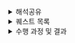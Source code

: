  
<details>
  <summary>해석공유</summary>
    <details>
     <summary>1 주자</summary>
## **개발자 원칙**

### (1) 소스코드레벨에서 오류를 확인하자

(구글링으로 오류 해결하고 넘어가는 경우가 많았는데, 같은 실수를 반복한 적이 많았다. 깊은 학습이 아닌 것 같다, 내것이 아니다)

검색에 의존하지 말고 직접 확인하는 습관을 갖자 -

지속적으로 코드를 분석하면, 코드를 분석하는 힘이 생긴다 -

어떠한 것에 대해 항상 질문을 던져보는 습관을 갖자는 생각이 들었다 -

“정리해보자면, 거의 **왜**라는 질문을 던지고, 이러한 질문을 바탕으로 성장이 생긴다고 생각했다”

### (2) ‘개발자가 성장하는 과정’에 대해

> 오픈 소스 컨트리뷰터가 되었던 경험을 보았음 - 나의 코드와 로직을 먼저 점검해보고 오류를 확인해야겠다는 반성과 다짐을 하게 되었음

> 설계 파트를 정리하면서 읽었음

- UML, 요구사항 명세, 명시적.암시적 설계 등등 다양한 용어에 대한 개념을 확인
- 설계의 중요성
- UML을 최근 사용하지 않는 이유 (실행가능한 소프트웨어 설계를 위해 부가적인 절차가 필요, 설계와 다른 결과물이 나오는 경우가 많음)

> 남과 비교하기보다 자신을 돌이켜보기. 이분법적으로 세상을 바라보지 않기

Ex) 모르는 것과 아는 것 -> 몰랐는데 알게된 것, 아는 척하는 것

<br/>

## **소프트웨어 장인**

### (1) ‘작가의말’에서의 인상깊었던 내용

> 처음으로 소프트웨어공학적으로 깨달음을 얻었던 순간을 책에서 볼 수 있었음

‘애자일’의 개념, 중요한 포인트에 대해 잘 정리되어있었음.

### (2) 작가의 커리어 개발 과정을 재밌게 읽었음

“애자일”에 관해 읽을 때, “항상 가치를 더하는 방향”으로 나아간다는 점이 인상깊었음.

=> 단순히 기능을 추가하는 것이 아니라, 더 나은 방법을 다양하게 모색하고 실험, 한 번 본 코드를 그대로 두지 않음

자기계발 관련한 프로젝트, 블로그, 오픈소스 등에 대한 내용.

=> 사이드 프로젝트와 같이 나의 흥미에 맞는 단위의 작은 프로젝트에 도전해보고 싶다는 생각을 했음

일과 삶 사이의 균형
-p 101. 무엇을 하든지 페이스를 유지하는 것이 중요하다. 일과 삶의 균형을 건강하게 유지하기가 어렵기는 하지만 가능하다.

=> 이번주를 회고하게 되었음.

<br/>

## **함께 자라기**

### ‘애자일로 가는 길’이 핵심 주제였음

=> 처음엔 당연한 말, 추상적인 말이라고 느껴질 수도 있겠지만, 책을 깊이 읽다보면 “현실에 더욱 적합하고” 고정관념을 깰 수 있는 세분화된 방법과 구체적인 예시가 함께 등장함

=> [예시] 훌륭한 개발자들을 팀으로 모아서

- 각자 프로젝트 진행
- 함께 프로젝트 진행

2가지의 방식을 실험해봄. 후자의 방식이 성능이 더 떨어졌음

“애자일”이 틀린 것을 증명하는 예시가 아니라, ‘함께’하면 소통하는 방식이 잘못될 경우 오히려 성과가 떨어질 수도 있다는 의미임

=> 애자일 방식 도입을 설득하거나, 모르는 사람이 읽으면 좋은 책인 것 같음
    </details>
    <details>
     <summary>2 주차</summary>
##  (1) 마이너 원칙을 지켜 나만의 버전을 업그레이드 하자
### 1.0.0 배포하기 그리고 다음 버전 준비하기
#### 7가지 마이너 원칙을 지키다 보면 메이저 버전을 올릴 수 있다.
- 메타 인지 (자신의 속도, 목표)
- 암묵지와 형식지 (직접 분석하고 구현)
- 자존감 지키기 (과거의 자신과 비교)
- 낯선 환경에서 구현하기 (제약사항 추가, 다양한 시도)
- 적절한 회복과 휴식
- 실수를 두려워하지 않되 결과에 반영하지 않고, 빠르게 실수를 찾기 위해 다양한 측면에서 개선
- 사고의 유연성 (지식 공유, 의견 수렴)

지난 금요일에 5번까지의 마이너 원칙을 책을 통해 알 수 있었고, 이를 지키고자 한 주간 노력했습니다.
한 주를 돌이켜 보면, 확실히 노력한 만큼 지키고자 한 원칙들을 생각보다 잘 지켰습니다.
하지만, 오늘 새로 읽고 알게 된 나머지 두 원칙은 확실히 의식하지 않으니 지켜지지 않은 부분이 많은 듯 합니다.
특히 짝 활동이 하루 더 추가된 만큼 함께 프로그래밍 하는 시간 동안 실수를 두려워했습니다. 이러한 두려움으로 인해 검색을 통해 학습한 지식의 예제를 직접 구현하지 않고 그대로 사용하고자 한 순간이 종종 있었습니다. 

이는 제 성장에 도움이 되지 못합니다. 학습한 지식이 형식지 또는 암묵지가 되지 않을 수 있으며, 사고가 확장 또는 깊어지지도 않습니다.

따라서 다음 한 주는 추가로 알게 된 두 마이너 원칙을 의식하여 지켜 네이버 부스트캠프를 통해 버전이 한 단계 혹은 더 업그레이드 된 개발자가 되도록 도전하려 합니다. 

## (2) TDD를 하는 습관을 들이자
- 소프트웨어가 얼마나 빨리 변경 혹은 개선될 수 있느냐는 소프트웨어의 품질이 좋을 수록 더 민첩성을 띄게된다.
- 이때, 소프트웨어 품질에 중요함을 미치는 것은 코드의 품질이라고 볼 수 있다.
- 저자가 강조하는 코드의 품질의 유지하는 방식은 TDD방식을 도입하는 것이다. 많은 개발자들이 테스트 코드를 작성할 시간이 없다는 핑계를 대며 스스로 코드의 품질을 깎고 있다.
- 실제로 업무시에는 리더단에서 Test Code를 도입하지 않으면 사용할 일이 없었고, 나의 주도로 프로젝트를 진행했을 때에도, 테스트 코드 작성을 무시하였다.
- 이번주 미션을 통해서 처음 Jest와 같은 Test Tool을 사용해보았는데, (심지어 몇 번 사용했었던 Nest.js에서는 import가 되어있는 라이브러리이다.)
- 테스트 코드 작성에 추가적인 시간이 드는것은 맞지만, 이로 인해 얻는 시간적, 소프트웨어 품질적 이득은 이를 훨씬 능가한다.
- 이를 항상 기억하고, TDD를 하는 습관을 들이도록 해보자!

## (3) 목표를 달성하는 나만의 기준과 목표 설정 방법
### 목차 선정과정
관심 있는 분야는 아래와 같았습니다.
- 프로덕트 중심주의
- 목표를 달성하는 나만의 기준,GPAM
- 나의 메이저 버전을 업그레이드 하는 마이너 원칙들

룰렛을 추첨을 통해 정함.

### 목표를 달성하는 나만의 기준,GPAM

- Goal를 정하기
- Plan 만들기
- action 하기
- Measure 진행해 결과를 확인한다.


### 목표설정의 안좋은 예시
- 목표(계획)에서 힘든 부분은 평가하기 애매한 요소이다.
ex) 건강하다 이건 무슨 기준으로 평가해야하는지 
 
- 광범위해도 안된다.
ex) 행복하자
- 실제 행동이 불가능한 목표
ex) 복권을 사서 1등 당첨되기
- 결과를 측정할수 없는 목표
ex) 멋있게 집꾸미기, 멋있게라는 기준의 무엇인지


### 목표 설정은 S.M.A.R.T 방법을 소개함.

- S : 개선이 필요한 영역에 대한 구체적인 목표
- M: 진행상황에 대한 측정이 가능한지
- A :실행이 가능한지
- R: 리소스로 현실적으로 가능한지
- T: 결과가 언제 나올지, 기한이 있는지

여기에 육하원칙에서 어떻게를 뺀것을 적용해보면 됩니다.


### 아쉬웠던 점
정보전달글이라서 저자의 주관이 많이 빠져서 아쉬웠음.

### 인상 깊었던 말

- 목표를 세워도 P,A,M이 불가능하면 좋지 않다.
- 목표는 수치화 해야한다

## (4) 가장 학습하기 힘든 직업이 살아남는다
"가장 학습하기 힘든 직업이 살아남는다 했는데 학습하기 힘든 다는 게 무엇일까?"를 생각하며 읽어보았습니다.

<인간이 학습하기 좋은 환경 조건>

목표가 분명
매 순간 선택할 수 있는 행동/선택의 종류가 정해져 있다
매 순간 자신이 목표에 얼마나 근접했는지 알 수 있다.
닫힌 시스템 (예상 못 한 외부 요소가 들어오지 않는)
과거의 선택과결과에 대한 구조화된 기록이 많다
→ 인공지능 시스템에서 유리한 조건
→ 인공지능에게 대체될 수 있음
→ 인공지능에게 대체되지 않기 위해 학습하기 힘든 주제를 잘 다룰 수 있어야 한다.

<학습하기 힘든 환경 주제>

목표가 모호
매 순간 선택할 수 있는 행동이 불확실
매 순간 내 목표에 얼마나 근접했느지 알기 어렵다
열린 시스템(예상 못한 외부요소가 들어오는 경우가 흔한)
과거의 선택과 결과에 대한 구조화된 기록이 별로 없다
컴퓨터화 되지 않기 위해 유리한 요소

독창성
협상
설득
미 노동부에 따른 미래에 컴퓨터로 대체될 확률
프로그래머 : 스펙대로 코드를 만드는 사람 → 48%
소프트웨어 개발자 : 사용자 요구사항을 분석하고 그에 대한 솔루션을 설계 → 4.2%

컴퓨터화 되지 않기 위해, 인공 지능에 대체 되지 않기 위해서는 사용자 요구사항을 분석하고 그에 대한 솔루션을 설계하는 소프트웨어 개발자 방향으로 나아가야 한다.‘협상’, ‘설득’과 같은 사용자와 커뮤니케이션 스킬을 늘리자

## (5) Make it work, then make it better
개발자 원칙의 9장에 나오는 격언입니다. 일단 돌아가게 만든 후, 더 좋게 만들라는 것인데요. 이 원칙은 코드의 효율성을 높이는 작업에도, 기술부채를 줄이는 작업에도 동일하게 적용됩니다. 코드의 효율성을 높이기 이전에, 원하는대로 잘 돌아가게 만드는 것이 더 중요한 것입니다.
코드가 잘 돌아간다면, 좋은 코드를 작성할 차례입니다. 좋은 코드를 작성하기 위한 방법은 가독성, 성능, 유연성을 높이는 것입니다.
그 중 가독성이 가장 중요하게 지켜야할 방법입니다. 코드의 가독성이 낮다면 다른 사람이 코드를 이해하고 수정하는 과정에서 오류가 발생할 가능성이 늘어납니다. 또한, 가독성이 높은 코드를 쓰기 위해서는 규칙을 통일하는 것이 중요합니다. 내가 변수이름을 더 알맞은 이름으로 짓고 싶어도, 전체 변수의 이름을 바꾸는 것이 아니라면 기존에 사용하던 변수 이름이 있다는 그것을 사용해야 합니다. 띄어쓰기, 줄바꿈, 탭 역시 마찬가지입니다.
책의 이런 내용을 읽으면서 그동안 유연성과 가독성을 높이기 위해 팀의 결정과는 상관없이 독단적으로 선택했던 방식들이 떠올랐습니다. 앞으로는 그 무엇보다 잘 동작하는 것과 진정한 가독성을 높이는 방법에 대해 잘 고려하면서 개발을 해야겠습니다.

## (6) 인상깊었던 부분
프로덕트 중심으로 성장하기

이 부분이 많이 공감됐다.

개발을 처음시작할 때, 관련지식이 0인 상태로 시작했는데, 프로젝트를 하다보니

빠르고 그리고 많이 배울 수 있었다.

나한테만 통하는 원칙이 아니고 모두에게 통하는 원칙인 것 같아서 신기했다.

추가로, 마지막 장을 읽으면서

cs공부를 더 열심히 해야겠다고 느꼈다.

공부를하면 세상의 해상도가 달라진다는 글귀가 있다.

나도 개발 공부를 더 해서 코드를 보는 해상도를 높여야겠다고 느꼈다.
    </details>
    <details>
     <summary>3 주차</summary>
## 해석 공유

- **J271_한민수**
    
    > **📚 읽은 책:** 함께 자라기 (김창준)
    
    ❓ **책을 선정한 이유:** 네부캠 챌린지에 입과할 때의 목표가 동료와 함께 성장하는 것이었다. 그래서 제목에 이끌려 이 책을 선정했다.
    
    **👍 인상깊었던 부분:** 학습이 빠른 팀은 어떠한 기술을 학습할 때 리더가 중심이 되어 그것을 기술적인 도전이라기보다 조직적 도전으로 받아들인다. 그래서 새로운 기술을 개개인이 습득해야 하는 것이 아니라 그것을 가지고 함께 일하는 새로운 방법을 만들어간다. 이러한 팀은 새로운 것을 학습할 때 “뭐가 새롭다는거지? 꼭 필요한가?”와 같이 냉소적으로 받아들이는 대신, 새로운 것을 시도해서 성장할 수 있다는 데 흥미를 느낀다고 한다. 또한 속도가 빠른 팀은 뭔가 새로운 것을 제안하고 시도하는 데 열려 있고, 실패에 관대하고 실수를 인정하는 데 부담을 느끼지 않는 심리적으로 보호된 상태에 있다는 특징이 있다.
    
    **☺️ 느낀 점:** 지속 가능한 개발자가 되기 위해서는 빠르게 변화하는 기술의 흐름을 무시하지 않고 궁금해하고, 시도해보는 열정이 필요한 것 같다. 이 책에서 이야기하는 좋은 팀의 특징들은 우리가 생각하는 이상적인 조직의 모습이지만, 결국 그러한 조직에서 일하는 즐거움을 경험하고 싶다면 나 자신부터 많이 변화시켜야 하지 않을까 라는 생각을 하게 된다.
    > 
    
- **S048_이명진**
    
    > **📚 읽은 책:** 개발자 원칙
    
    **👍 인상깊었던 부분**
    “오류를 만날 때가 가장 성장하기 좋을 때 이다.”
    
    대부분의 오류는 스택오버플로에서 검색하면 해결 가능 하다.단순히 여기서 끝내버리면 실제로 깊은 지식을 얻기가 어렵습니다.
    
    한발 더 나아가서 해당 툴의 소스 코드를 확인하는 것으로 관련 에러가 왜 발생하는지 해결하려면 어떻게 해야 하는지 같은 깊은 지식을 얻을 수가 있습니다.
    
     → 이것이 소스 레벨에서 오류를 확인 하라는 주장 !!
    
    지식을 글로 공유해라.
    
    소스레벨에서 이해한 내용을 이해했다면, 결과물로 남기는 것이 중요하다.
    
    이해한 내용을 블로그에 정리하거나 오픈소스에 기여하여 결과물을 남깁니다.
    
    오픈소스 기여, 블로깅 꼭 추천! 저도 못해도 한달에 하나 이상 딥하게 포스팅 하고 있습니다 :)
    > 

- **J004_강준현**
    
    > **📚 읽은 책:** 함께 자라기 (김창준)
    
    **👍 인상깊었던 부분**
    > 
    > 
    > 프로그램언어 배우기
    > 
    > 튜토리얼을 읽을때 뭘 만들지 생각하고 읽기.
    > 
    > 표준라이브러리 소스코드 읽기
    > 
    > 다른 코드를 읽다가 필요한 기능 추가해보기
    > 
    > 실수를 빨리 회복하는 게 중요
    > 
    > 다른사람이 실수 했을 때도 빨리 회복할 수 있게 돕고, 실수를 공개하고 서로 이야기 하고 거기서 배우는 문화.
    > 
    > 동료와 협력하는 것이 중요, 의사소통능력 같은 사회적 기술을 훈련해야함. 도움받기, 피드백 주고받기, 영향력 미치기, 기르치고 배우기, 위임하기 등
    > 
    > **☺️ 느낀 점**
    > 
    > 누구나 생각하는 이상적인 학습 방법을 소개하고 있는 것 같아 리마인드에 좋다는 느낌을 받았지만
    > 
    > 너무 이상적인 방법이라 실천 해야겠다 라는 마음이 막 생기지는 않는 것 같다. 
    > 
    
- **K011_김정현**
    
    > 📖 **읽은 책:** 개발자의 원칙
    ”나의 메이저 버전을 업그레이드하는 마이너 원칙들
    **개발자도 자신을 업그레이드해 차근차근 버전을 올려야한다.**
    💯 **인상 깊었던 부분: 자신에게 알맞는 방향과 속력을 찾아야 공부도 제대로 되는것이다.**
    😎 **느낀점:**지금까지 남들과 비교하면서 내가 너무 느리다고 생각해서 너무 뒤쳐지는게 아닐까? 라는 느낌을 항상 받고 있었는데 이 부분을 읽고나니 나에게 맞는 속도와 방향을 찾고 남들과 비교하지 않고 꾸준히 나아간다면 한층 더 업그레이드된 개발자가 될 수 있지 않을까? 라는 생각을 하게되었습니다!
    > 

- **J226_정유찬**
    
    > **📚 읽은 책:** 소프트웨어 장인 (산드로 만쿠소)
    > 
    > 1. **ch3 중요 내용 정리**
    >     - **소프트웨어 장인정신이란 ?**
    >         - 소프트웨어 장인정신은 소프트웨어 개발의 프로페셔널리즘에 대한 것이다.
    >         - 자신이 하는 일에 주인의식을 가지고 프로페셔널하게 행동하고, 고객이 원하는 것이 무엇이든 달성하도록 돕는다. 다른 개발자에게 배우고 자신의 지식을 나누며, 경험이 부족한 개발자들을 멘토링하는 것이다.
    >     - **소프트웨어 장인정신 매니페스토**
    >         - 소프트웨어 장인정신에 대한 여러 유명인들의 논의를 정리한 것. 소프트웨어 장인정신 구글 그룹에 기록되어 있음.
    >         1. **동작하는 소프트웨어뿐만 아니라, 정교하고 솜씨 있게 만들어진 작품을.**
    >             
    >             시간이 지나도 개발자가 애플리케이션을 수정하는 것을 두려워하게 해선 안된다. 소스 코드는 예측가능하고 유지보수 될 수 있는 상태.
    >             
    >         2. **변화에 대응하는 것이 아니라, 계속해서 가치를 더하는 것을.**
    >             
    >             소프트웨어가 오래될수록 고통과 비용이 아닌 그 가치가 커져야 한다. 소프트웨어의 생명을 늘리면서 변화에 빠르게 대응할 수 있도록 유지.
    >             
    >         3. **개별적으로 협력하는 것 뿐만 아니라, 프로페셔널 커뮤니티를 조성하는 것을.**
    >             
    >             소프트웨어 장인정신의 중심에는 멘토링과 공유가 있다.
    >             
    >         4. **고객과 협업하는 것뿐만 아니라, 생산적인 동반자 관계를.**
    >             
    >             소프트웨어 장인은 공장 노동자가 아니다. 비즈니스를 이해하고, 개선사항을 제안하며, 고객 또는 고용주와 생산적인 동반자 관계를 맺어야 한다. 코드와 관련된 일이 아니면 나의 일이 아니라고 생각하는 개발자는 진정한 소프트웨어 장인이라고 할 수 없다.이 아니면 나의 일이 아니라고 생각하는 개발자는 진정한 소프트웨어 장인이라고 할 수 없다.
    >             
    > 2. **깨달은 점**
    >     - 나는 소프트웨어 장인정신을 잘 갖추고 있나를 돌아보며 반성하였다.
    >         - 코딩할 때 단순히 동작하게만 하는 것이 아니라 유지보수에 용이하게 만들고 있나
    >         - 내 코드를 타인이 읽었을 때 실행이 쉽게 예측가능한가
    >         - 나는 소프트웨어 커뮤니티에 잘 참여하고 있나
    >     - 네이버 부스트캠프를 통해 이러한 소프트웨어 장인정신을 기르고, 코딩할 때 이를 습관화하는 자세를 갖추어야겠다.
    
- **J232_정한힘**
    
    > **📚 읽은 책:** 개발자 원칙
    > 
    > 1. **읽었던 부분 (4장의 내용)**
    >     
    >     꼭 개구리를 만들어야만 공유를 할 수 있을까? 개구리를 완성하지 못하더라도 직접 만들면서 학습한 코드를 공유하면 다른 사람에게 도움이 될 수 있다.  코드는 생각 과정이 생략된 여러 가지 해결 방법 중에 하나일 뿐이고, 사소한 실수부터 차곡차곡 경험해야 결과로 만들어지는 코드가 나의 것이 된다.
    >     
    >     프로그래밍 연습이 충분히 되어 있지 않아서 정말 어디서부터 작업을 시작해야할지 모르겠다면, 무조건 따라 하기 단계가 필요할 수 있다. 하지만 너무 반복하다 보면 자기 스스로 잘한다는 함정에 빠질 수 있기에, 다른 사람 코드를 눈으로 읽으면서 머릿속으로만 구조화를 시도한 후, 백지에 나만의 방식으로 작성해보자.
    >     
    > 2. **깨달은 점**
    >     
    >     이 부분이 이번 챌린지 기간동안의 나에게 필요한 부분이였다고 생각합니다. 나는 객체지향 프로그래밍 연습이 충분히 되어 있지 않아서 클래스 구조를 짜는 것부터 두려움을 느꼈습니다. (지금도 어떤 방식이 올바른지 잘 모르겠습니다) 아마도 제가 찾던 내용은 과학자들이 찾는 수식이 아니였을까 싶습니다. 두려움을 느끼는 시간동안 방법을 몰라서 많은 시간을 낭비하게 됐는데, 미션을 내려놓더라도 무조건 따라하기 방식을 사용했어야 한다는 생각이 듭니다. 동료들의 코드를 살펴보면서 어느 정도 틀은 있지만 정답은 없다는것을 느낍니다. 
    >     
    >     또한 피어세션을 여러번 진행하면서 코드는 생각 과정이 생략된 여러 가지 해결 방법 중에 하나라는 점을 느끼고 있습니다. 동료들의 코드를 보면서 수준이 높은 코드일수록 문제 해결 과정이 생략되어있으면 이해하기도 어려웠고 코드에서 전하는 이야기의 흐름을 따라가기가 어려웠습니다. 저도 문제 해결 과정이 의식의 흐름대로 진행되거나 코드 리뷰 형식으로 진행되는 경우가 많은데 이 부분을 해결하고 싶다고 생각합니다.
    >
    </details>
</details>

 
<details>
  <summary>퀘스트 목록</summary>
   <details>
    <summary>1 주차</summary>
## 🫣 양심에 찔린 휴식

- 커피 한 잔을 마시면서 나는 어떤 개발자가 되고 싶은지 고민하기
- 침대에 누워서 챌린지 입과 전 썼던 다짐글 다시 읽어보기
- 30분 침대에 누워 10분 독서, 20분 휴식하기

## 🤷‍♂️ 에라 모르겠다 휴식

- 일주일 동안 아무것도 안 해도 된다면,
어디를 여행가고 싶은지와 이유를 적어주세요
- 노래방 점수 찍어서 올리기
    - 80점 이상만 인정합니다.
- 제일 먹고 싶은 음식 먹고 인증샷 찍어서 올리기
   </details>
   <details>
    <summary>2 주차</summary>
## ﹖？ 퀘스트 목록 ﹖？

- 1주차 퀘스트는 휴식치고는 너무 하는게 많다.
- 이것이 진짜 휴식이다.
- 시간 지나면 다 도태되는 겁니다... 다...

### 척추 요정 🧚
이유 : 척추요정은 모두의 건강을 책임집니다.

- 슬랙에 글 올리고 캡처하기
- 하루 한번 랜덤 시간
- Random채널에서 J071_김태원님처럼 해주시면 됩니다.

### 노래 추천 🎧
이유: 사탕같은 달콤한 간식은 좋은 휴식이  되어주죠. 다른 사람의 귀에 캔디같은 노래를 넣어주세요.
`네 귀에 캔디 🍭`

- 슬랙에 추천 글 올리고 캡처하기
- 주에 2회 이상

### 산책 30분 🚶🚶‍♀️
이유: 문화체육관광부에서 권장하는 하루 권장 산책 시간을 차용했습니다.

- 산책하는 사진 찍기
- 주에 2회 이상

### 코어 수면 시간 지키기 (7시간 30분) 🛌
이유: 코어 운동은 항상 중요합니다. 코어 수면도 운동시켜주세요.

- 핸드폰 사용시간으로 인증하기
- 표에 수면, 기상 시간 기록하기

### 유튜브 영상추천 📽️
이유: 도파민의 보충은 항상 필요하다.

- 슬랙에 재밌다고 느낀 유튜브 영상 추천하기 **(개발 관련 안됌)**
- 주에 2회 이상

### 오늘의 명경기 (올림픽) 🏟️
이유: 지구촌의 축제 `올림픽`. 미션에도 불구하고 참을 수 없습니다.

- 슬랙에 올림픽 경기 하나 보고 인증샷 올리기
- 어떤부분이 명경기였는지 설명도 작성하기
- 주에 2회 이상
   </details>
   <details>
    <summary>3 주차</summary>
## 3주차 퀘스트

### 코어 수면 시간 지키기 (7시간 30분) 🛌

이유: 그대로 이어 가려고 합니다..! 수면시간은 매우 중요하니까 이어나가겠습니다.

실제로 과제를 무리하게 밤새워서까지 진행한 경험이 있습니다. 밤을 새우고 과제를 하고 피어 세션을 하고 짝 프로그래밍까지 진행을 하였는데 다음날까지 무리가 생겨서 시간 대비 효율을 느끼지 않았습니다.

따라서 잠은 무조건 자야하고,  본인 패턴에 맞게 자는게 중요하다고 생각합니다.

그 이후로 저는 1시면 무조건 자고 6시30분에 기상하는걸 택했는데요!

1시까지 하다가 완성 못하면 아침에 피어세션 전에 못한 것을 살펴 봤습니다.

일찍 일어나서 제 코드를 볼 여유도 피어분들의 코드를 볼 여유가 있어서 수면 패턴은 꼭 지켜야 한다고 생각합니다.!

- 핸드폰 사용시간으로 인증하기
- 표에 수면, 기상 시간 기록하기

### 산책 30분 🚶🚶‍♀️

이유: 그대로 이어가려고 합니다. 산책은 언제나 옳습니다. 매일 집에만 있다보니 건강이 악화되는게 느껴집니다. 산책하면 육체적 건강도 좋아지고 정신적 건강도 좋아집니다.

- 산책하는 사진 찍기
- 주에 2회 이상

### 노래 추천 🎧 → 개발할 때 듣기 좋은 노래 추천🎧

이유: 전 개발할 때 일반적인 노래(발라드, 팝송, 드라마 ost 등)보다 개발할 때 듣기 좋은 노래를 따로 선정해 듣는 것이 능률이 올라가는 효과를 받았습니다. 졸릴 때 노래를 들으면 잠도 깨고, 개발 효율이 상승합니다.

- 슬랙에 추천 글 올리고 캡처하기
- 주에 2회 이상

### 유튜브 영상추천 📽️

이유: 도파민의 보충은 항상 필요하다. 

수정 이유: 도파민에 절여진 현대인에게 도파민이 필요한 유튜브 영상말고 힐링을 할 수 있는 영상을 추천했으면 좋겠다 생각해 수정하겠습니다.

- 슬랙에 힐링이 된다고 느낀 유튜브 영상(파인애플 집에서 키우기 등) 추천하기 **(개발 관련 안됌)**
- 주에 2회 이상

### 이번주의 진 명경기 (올림픽) 🏟️

이유: 지구촌의 축제 `올림픽`. 미션에도 불구하고 참을 수 없습니다. 

**수정한 이유**: 지구촌의 축제 `올림픽` 놓칠 수 없죠 **하지만** 마지막주인 만큼 **조금은** 참는게 어떨까요?

- 슬랙에 올림픽 경기 보고 인증샷 올리기
    - 아니라면 단지 재밌던 경기를 캠퍼분들에게 추천해줘도 괜찮습니다!
- ~~주에 2회 이상~~   ⇒ **딱 1경기**

### 척추 요정 🧚

이유 : 척추요정은 모두의 건강을 책임집니다.

수정 내용: 1, 2주차때 수행해주신 분들이 마치 정말 요정이 이야기해주는 것처럼 슬랙에 글도 예쁘게 써주셨는데, 이 미션을 받는 사람에 따라서는 시간적으로 부담이 될 수 있다고 생각이 됩니다. 그래서 하루 한 번 척추 운동 관련 유튜브 영상을 캠퍼분들에게 리마인드 해주는 것으로도 척추요정의 역할을 충분히 할 수 있을 것 같습니다.

- 하루 한 번 랜덤 시간에 유튜브에서 척추 스트레칭 영상 찾아서 슬랙 랜덤채널에 짧은 안부인사와 함께 공유하고 캡처하기
- 늘 다른 영상을 추천해줄 필요는 없습니다. ‘리마인드’를 중요하게 생각해주세요
   </details>
</details>


 <details>
        <summary>수행 과정 및 결과</summary>
        <details>
            <summary>1주차</summary>
            <details>
                <summary>J132_서정범</summary>
                <p><strong>퀘스트</strong></p>
                <ul>
                    <li><strong>커피 한 잔을 마시면서 나는 어떤 개발자가 되고 싶은지 고민하기</strong></li>
                    <li>바쁜 와중에 잠시 휴식을 취하면서 나아가고자 하는 방향에 대해서 생각해보면 좋을 것 같아요.</li>
                    <li>제가 되고 싶은 개발자는 협업하는 팀원분들이 저에게 의지할 수 있는 개발자가 되는 것이 목표입니다. 이것은 단순히 개발 실력만을 이야기 하는 것이 아닌 커뮤니케이션 스킬 및 여러가지 협업 능력도 포함된다고 생각합니다. 물론 베이스가 개발자이니 개발 환경에서 발생한 문제를 해결하는 능력은 기본적으로 중요하고 이를 위해서 여러 가지 상황을 고려하고 여러 해결책을 제시 할 수 있는 사람이 되는 것이 1차적인 목표겠지만, 이를 표현하는 것 그리고 평소에 신뢰를 쌓는 것들은 다른 능력도 요구된다고 생각합니다. 이를 위해서 스스로에 대해서 계속해서 생각하고 부족한 부분을 채워가는 개발자가 되려고 합니다.</li>
                </ul>
            </details>
            <details>
                <summary>J183_이석규</summary>
                <p><strong>퀘스트</strong></p>
                <ul>
                    <li>산책 중 가장 마음에 들었던 순간 사진 찍어서 올리기</li>
                    <li>정신건강과 육체건강을 다 챙길 수 있을 것 같습니다.</li>
                </ul>
                <p><strong>퀘스트</strong></p>
                <ul>
                    <li>비도 많이 오고, 과제도 못 끝낸 적이 많아 산책을 다니기 힘들었습니다. 대신 주말에 평소 가고싶었던 피자집을 가서 정신건강을 챙겼습니다.</li>
                    <li>아무래도 이 템포로 공부를 계속하려면 육체적으로 많이 힘들 것 같다. 다른 분들 헬스장 빼먹지 않고 가시는것을 본받아 헬스등록해야겠다……</li>
                </ul>
                <img width="600" alt="image" src="https://github.com/user-attachments/assets/f7aa478f-a10d-4433-af57-cf7b75f07984"></br>
            </details>
            <details>
                <summary>J213_장서윤</summary>
                <p><strong>퀘스트</strong></p>
                <ul>
                    <li><strong>일주일 동안 아무것도 안 해도 된다면, 어디를 여행가고 싶은지와 이유를 적어주세요</strong></li>
                    <li>챌린지 기간동안 바빠서 다른 생각을 할 여유가 없어졌는데, 고민해보는 시간을 가져보고 싶어요!</li>
                </ul>
                <p><strong>결과</strong></p>
                <ul>
                    <li>베트남 다낭에 가고 싶어요! 챌린지 발표를 기다리는 동안에 베트남 다낭에 있었는데,초반에는 네부캠 결과를 기다리는 것 때문에 제대로 못 놀았거든요..! 다행히 결과를 받고나서는 재밌게 놀았지만, 약간 아쉬움이 남았어서, 더 놀고 싶습니당!</li>
                </ul>
            </details>
            <details>
                <summary>K018_김희준</summary>
                <p><strong>퀘스트</strong></p>
                <ul>
                    <li><strong>커피 한 잔을 마시면서 나는 어떤 개발자가 되고 싶은지 고민하기</strong></li>
                    <li>어떤 개발자로 성장하고 싶은지 이번 챌린지를 기회로 잘 정리해가고 싶은 마음에 선정하였습니다.</li>
                </ul>
            </details>
            <details>
                <summary>J031_김도훈</summary>
                <p><strong>퀘스트</strong></p>
                <ul>
                    <li><strong>커피 한 잔을 마시면서 나는 어떤 개발자가 되고 싶은지 고민하기</strong></li>
                    <li>챌린지 기간 동안 쫓기듯 미션을 수행했는데, 커피 한 잔의 여유가 필요한 것 같아요!</li>
                    <li><strong>산책 중 가장 마음에 들었던 순간 사진 찍어서 올리기</strong></li>
                    <li>평소 산책을 좋아해서 저녁에 산책 나갈 때마다 찍고 싶어요!</li>
                </ul>
                <p><strong>수행 결과</strong></p>
                <ul>
                    <li>커피를 마시면서 시니어 개발자가 되고 싶다는 목표로 전문성을 가진 개발자와 멘토링과 같이 함께 성장하는 개발자가 되고 싶다고 생각했습니다. 대단한 개발 실력을 가진 사람은 정말 많고 이것은 단순히 시간이 지남에 따라 가질 수 있는 능력은 아니라고 생각합니다. 그래서 함께 성장하며 소통하는 개발자가 되고 싶다고 생각했습니다.</li>
                    <li>본가가 전주라서 한옥마을로 산책을 갔다 왔습니다. + 전북대도 갔다 왔습니다!</li>
                    <img width="600" alt="image" src="https://github.com/user-attachments/assets/87a2507e-12a6-421f-aa01-c12fdaa9318a"></br>
                    <img width="600" alt="image" src="https://github.com/user-attachments/assets/533ecd83-dc93-4f28-a5d4-268caeac98e8"></br>
                </ul>
            </details>
            <details>
                <summary>S021_문영균</summary>
                <p><strong>퀘스트</strong></p>
                <blockquote>
                    노래 한 곡 들으며 저녁 메뉴 고민해서 올리기
                </blockquote>
                <p>이유: 어차피 매일 고민하는 저녁 모두와 공유하자!</p>
                <img width="896" alt="image" src="https://github.com/user-attachments/assets/64f2e9e6-b909-48b6-bffb-9ac1d09c25d8"></br>
                <img width="586" alt="image" src="https://github.com/user-attachments/assets/f990bebc-45ff-4aa5-9261-4c9b430a91fc"></br>
                <img width="471" alt="image" src="https://github.com/user-attachments/assets/174e5b16-fc48-4e23-9e93-f6494995e53c"></br>
                <img width="486" alt="image" src="https://github.com/user-attachments/assets/7607429a-ee06-4d39-b0a0-389c7dfb53d8"></br>
                <p><strong>후기</strong></p>
                <ul>
                    <li>다른 사람들에게 알려줘야 하기때문에 좀 더 식사에 신경쓸 수 있게되어 좋았습니다.</li>
                    <li>며칠 식사사진을 올리니 다른 분들도 사진을 올려주셔서 좋았습니다.</li>    
                </ul>
            </details>
        </details>
        <details>
            <summary>2주차</summary>
            <details>
                <summary>S006_구병조</summary>
                <p><strong>올림픽</strong></p>
             
![여자 양궁 단체](https://thumbnews.nateimg.co.kr/view610///news.nateimg.co.kr/orgImg/ns/2024/07/29/NISI20240729_0020435674_web.jpg)

한국의 단체 여자 양궁팀이 이번에 금메달을 따면서 대회 10연패를 달성했습니다. 사실 이번 대회는 압도적인 실력으로 찍어 누르기 보다는 꽤나 짜릿하게 결승까지 진행했습니다.
사실 올림픽에서 양궁하면 “한국을 가장 늦게 만나는 팀이 은메달을 따는 대회”라는 말이 있을 정도로 계속해서 좋은 성적을 계속 이뤘는데요. 이게 좋기도 하지만, 선수분들에게는
오히려 더 큰 압박감이 되지 않았을까 합니다. 그것을 이겨내고 끝가지 목표를 달성한 단체 여자 양궁팀에 박수를 보냅니다. 그리고 앞으로도 부담감을 내려놓고 즐기는 모습을 볼 수
있었으면 합니다 !

![혼성 탁구](https://flexible.img.hani.co.kr/flexible/normal/970/692/imgdb/original/2024/0730/20240730503677.jpg)

신유빈, 임종훈 선수가 혼성 탁구에서 동메달을 따냈습니다. 사실 준결승에서 ~~탁구 하나는 기가 막히게 잘하는~~ 중국팀을 만나서 분전했으나 아쉽게 패배했습니다. 그래도 최강의 팀에게 세트도
가져오면서 날카로운 폼을 보여줬는데요. 아쉬움을 뒤로하고 시작한 동메달 결정전, 홍콩팀을 상대로 4:0으로 완파를 하며 승리했습니다. 마지막 4세트는 홍콩의 게임포인트 상황에서 끝까지 포기하지
않고 추격해서 결국 한 세트도 내주지 않고 가져가는 모습이 정말 짜릿했습니다. 임종훈 선수의 전역을 축하하고, 신유빈 선수는 개인 준결승도 잘 치뤘으면 합니다 !

![신유빈](https://thumbnews.nateimg.co.kr/view610///news.nateimg.co.kr/orgImg/sg/2024/08/01/20240801523296.jpg)
            </details>
            <details>
                <summary>K030_서건</summary>
                <p><strong>척추요정</strong></p>
            </details>
            <details>
                <summary>J100_박경희</summary>
                <p><strong>노래</strong></p>
<img width="480" alt="image" src="https://github.com/user-attachments/assets/b896810d-f67a-4011-ad30-c3dee532ca88"></br>
            </details>
            <details>
                <summary>J222_정명기</summary>
                <p><strong>매일 아침 산책</strong></p>
<img width="480" alt="image" src="https://github.com/user-attachments/assets/c1ea9dad-73bc-41ff-b6c0-7a67f7946b38"></br>
- 대구 수목원  
<img width="480" alt="image" src="https://github.com/user-attachments/assets/566b4041-6083-4685-aed5-7de709770858"></br>
- 집 앞 공원    
            </details>
            <details>
                <summary>J277_허찬영</summary>
                <p><strong>노래</strong></p>
            </details>
            <details>
                <summary>J121_배승혁</summary>
                <p><strong>퀘스트</strong></p>
                <blockquote>
                    ### 노래 추천 🎧
                </blockquote>
                <p>이유: 학습에 바빠 여유없이 진행했던 것 같습니다. 음악도 들으면서 조금 여유를 가지고 학습하려고 합니다. </p>
                <p><strong>수행 결과</strong></p>
                  <img width="480" alt="image" src="https://github.com/user-attachments/assets/fe1cc9cd-65bd-4733-87e7-dd2d4554a6f1"></br>
             <img width="480" alt="image" src="https://github.com/user-attachments/assets/b953890f-504a-4353-9323-6e4fd2d46699"></br>
                <p><strong>후기</strong></p>
                <ul>
                    <li>미션 해결을 위해 여러 학습 자료를 찾아보고 분석하기 앞서 잠시 노래도 찾아보고, 좋은 노래를 추천하며 다른 사람들과 소통할 수 있었습니다. 다른 사람이 올린 노래를 듣는 것도 좋은 것 같네요.</li>
                </ul>
            </details>
        </details>
<details>
         <summary>3주차</summary>
            <details>
                <summary>J011_고은태</summary>
                <p><strong>퀘스트</strong></p>
                  <ul>
                    <li><strong>코어 수면 시간 지키기 (7시간 30분) 🛌</strong></li>
                </ul>
            </details>
            <details>
                <summary>K030_박현준</summary>
                <p><strong>퀘스트</strong></p>
                    <ul>
                    <li><strong>척추 요정 🧚</strong></li>
                </ul>
            </details>
            <details>
                <summary>K039_이지학</summary>
                <p><strong>퀘스트</strong></p>
                    <ul>
                    <li><strong>산책 30분 🚶🚶‍♀️</strong></li>
                </ul>
            </details>
            <details>
                <summary>J125_백준원</summary>
                <p><strong>퀘스트</strong></p>
                    <ul>
                    <li><strong>이번주의 진 명경기 (올림픽) 🏟️</strong></li>
                </ul>
            </details>
            <details>
                <summary>J234_정혜인</summary>
                <p><strong>퀘스트</strong></p>
                <ul>
                    <li><strong>유튜브 영상추천 📽️</strong></li>
                </ul>
                <p><strong>수행 결과</strong></p>
            <ul>
             <li><img src="https://github.com/user-attachments/assets/0210eb37-755b-4308-920c-48534426cdea" /></li>
            </ul>
            </details>
            <details>
                <summary>J280_홍창현</summary>
                <p><strong>퀘스트</strong></p>
                                <ul>
                    <li><strong>노래 추천 🎧 → 개발할 때 듣기 좋은 노래 추천🎧</strong></li>
                </ul>
            </details>
        </details>
  </details>
</details>


